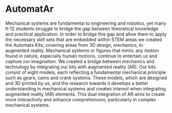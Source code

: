 # AutomatAr

Mechanical systems are fundamental to engineering and robotics, yet many K-12 students struggle to bridge the gap between theoretical
knowledge and practical application. In order to bridge this gap and allow them to apply the necessary skill sets that are embedded within STEM
areas we created the Automata Kits, covering areas from 3D design, mechanics, to augmented reality. Mechanical systems or figures that mimic
any motion found in nature, especially human motions, continue to entertain us and capture our imagination. We created a bridge between
mechanics and technology by integrating our kits with augmented reality (AR). Our kits consist of eight models, each reflecting a fundamental
mechanical principle such as gears, cams and crank systems. These models, which are designed and 3D printed by us, and the research towards it
develops a better understanding in mechanical systems and creates interest when integrating augmented reality (AR) elements. This dual
integration of AR aims to create more interactivity and enhance comprehension, particularly in complex mechanical systems.
